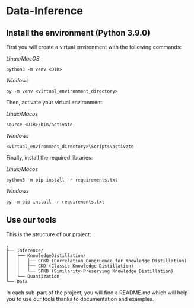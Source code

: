 # Data-Inference
## Install the environment (Python 3.9.0)

First you will create a virtual environment with the following commands:

*Linux/MacOS*

```console
python3 -m venv <DIR>
```

*Windows*

```console
py -m venv <virtual_environment_directory>
```

Then, activate your virtual environment:

*Linux/Macos*

```console
source <DIR>/bin/activate
```

*Windows*

```console
<virtual_environment_directory>\Scripts\activate
```

Finally, install the required libraries:

*Linux/Macos*

```console
python3 -m pip install -r requirements.txt
```

*Windows*

```console
py -m pip install -r requirements.txt
```

## Use our tools

This is the structure of our project:

```
.
├── Inference/
│   ├── KnowledgeDistillation/
│   │   ├── CCKD (Correlation Congruence for Knowledge Distillation)
│   │   ├── CKD (Classic Knowledge Distillation)
│   │   └── SPKD (Similarity-Preserving Knowledge Distillation)
│   └── Quantization
└── Data
```

In each sub-part of the project, you will find a README.md which will help you to use our tools thanks to documentation and examples.